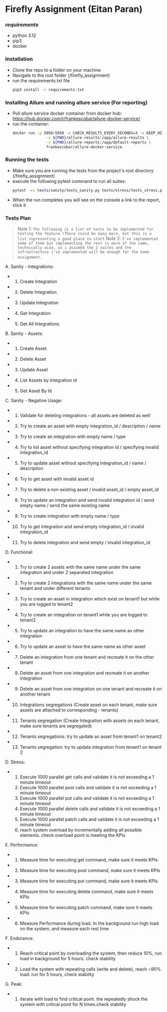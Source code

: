 # Firefly Assignment (Eitan Paran)

### _requirements_
- python 3.12
- pip3
- docker

### Installation
- Clone the repo to a folder on your machine
- Navigate to the root folder (/firefly_assignment)
- run the requirements.txt file
  ```sh
  pip3 install -r requirements.txt
  ```

### Installing Allure and running allure service (For reporting)

- Pull allure service docker container from docker hub: https://hub.docker.com/r/frankescobar/allure-docker-service/
- run the container: 
  ```sh
  docker run -p 5050:5050 -e CHECK_RESULTS_EVERY_SECONDS=3 -e KEEP_HISTORY=1 \
                 -v ${PWD}/allure-results:/app/allure-results \
                 -v ${PWD}/allure-reports:/app/default-reports \
                 frankescobar/allure-docker-service
  ```

### Running the tests

- Make sure you are running the tests from the project's root directory (/firefly_assignment)
- execute the following pytest command to run all suites:
  ```sh
  pytest -vs tests/sanity/tests_sanity.py tests/stress/tests_stress.py --alluredir=tests/allure-results
  ```
- When the run completes you will see on the console a link to the report, click it


### Tests Plan
> Note 1: `The following is a list of tests to be implemented for testing the feature (There could be many more, but this is a list representing a good place to start`
> Note 2: `I've implemented some of them but implementing the rest is more of the same, technically wise, so i assumed the 2 suites and the infrastructure i've implemented will be enough for the home assignment`.

A. Sanity - Integrations:
- 1. Create Integration
- 2. Delete Integration
- 3. Update Integration
- 4. Get Integration
- 5. Get All Integrations

B. Sanity - Assets:
- 1. Create Asset
- 2. Delete Asset
- 3. Update Asset
- 4. List Assets by integration id
- 5. Get Asset By Id


C. Sanity - Negative Usage:

- 1. Validate for deleting integrations - all assets are deleted as well
- 2.  Try to create an asset with empty integration_id / description / name
- 3. Try to create an integration with empty name / type
- 4. Try to list asset without specifying integration id / specifying invalid integration_id
- 5. Try to update asset without specifying integration_id / name / description
- 6. Try to get asset with invalid asset id
- 7. Try to delete a non existing asset / invalid asset_id / empty asset_id
- 8. Try to update an integration and send invalid integration id / send empty name / send the same existing name
- 9. Try to create integration with empty name / type
- 10. Try to get integration and send empty integration_id / invalid integration_id
- 11. Try to delete integration and send empty / invalid integration_id


D. Functional:

- 1. Try to create 2 assets with the same name under the same integration and under 2 separated integration
- 2. Try to create 2 integrations with the same name under the same tenant and under different tenants
- 3. Try to create an asset in integration which exist on tenant1 but while you are logged to tenant2
- 4. Try to create an integration on tenant1 while you are logged to tenant2
- 5. Try to update an integration to have the same name as other integration
- 6. Try to update an asset to have the same name as other asset
- 7. Delete an integration from one tenant and recreate it on the other tenant
- 8. Delete an asset from one integration and recreate it on another integration
- 9. Delete an asset from one integration on one tenant and recreate it on another tenant
- 10. Integrations segregations (Create asset on each tenant, make sure assets are attached to corresponding - tenants)
- 11. Tenants segregation (Create Integration with assets on each tenant, make sure tenants are segregated)
- 12. Tenants segregations: try to update an asset from tenant1 on tenant2
- 13. Tenants segregation: try to update integration from tenant1 on tenant 2


D. Stress:

- 1. Execute 1000 parallel get calls and validate it is not exceeding a 1 minute timeout
  2. Execute 1000 parallel post calls and validate it is not exceeding a 1 minute timeout
  3. Execute 1000 parallel put calls and validate it is not exceeding a 1 minute timeout
  4. Execute 1000 parallel delete calls and validate it is not exceeding a 1 minute timeout
  5. Execute 1000 parallel patch calls and validate it is not exceeding a 1 minute timeout
  6. reach system overload by incrementally adding all possible elements. check overload point is meeting the KPIs

E. Performance:

- 1. Measure time for executing get command, make sure it meets KPIs
- 2. Measure time for executing post command, make sure it meets KPIs
- 3. Measure time for executing put command, make sure it meets KPIs
- 4. Measure time for executing delete command, make sure it meets KPIs
- 5. Measure time for executing patch command, make sure it meets KPIs
- 6. Measure Performance during load. In the background run high load on the system, and measure each rest time 

F. Endurance:

- 1. Reach critical point by overloading the system, then reduce 10%, run load in background for 5 hours. check stability
- 2. Load the system with repeating calls (write and delete), reach ~90% load. run for 5 hours, check stability

G. Peak:

- 1. iterate with load to find critical point. the repeatedly shock the system with critical point for N times.check stability
